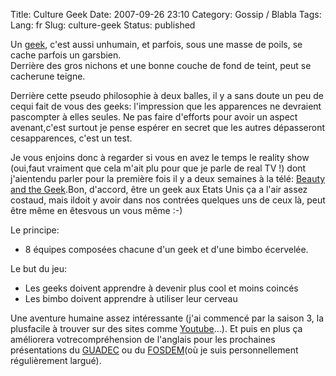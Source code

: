 Title: Culture Geek
Date: 2007-09-26 23:10
Category: Gossip / Blabla
Tags:
Lang: fr
Slug: culture-geek
Status: published

Un [geek](\%22http://fr.wikipedia.org/wiki/Geek\%22), c'est aussi unhumain, et parfois, sous une masse de poils, se cache parfois un garsbien.  
Derrière des gros nichons et une bonne couche de fond de teint, peut se cacherune teigne.  
  
Derrière cette pseudo philosophie à deux balles, il y a sans doute un peu de cequi fait de vous des geeks: l'impression que les apparences ne devraient pascompter à elles seules. Ne pas faire d'efforts pour avoir un aspect avenant,c'est surtout je pense espérer en secret que les autres dépasseront cesapparences, c'est un test.  
  
Je vous enjoins donc à regarder si vous en avez le temps le reality show (oui,faut vraiment que cela m'ait plu pour que je parle de real TV !) dont j'aientendu parler pour la première fois il y a deux semaines à la télé: [Beauty and the Geek](\%22http://en.wikipedia.org/wiki/Beauty_and_the_Geek\%22).Bon, d'accord, être un geek aux Etats Unis ça a l'air assez costaud, mais ildoit y avoir dans nos contrées quelques uns de ceux là, peut être même en êtesvous un vous même :-)  
  
Le principe:

-   8 équipes composées chacune d'un geek et d'une bimbo écervelée.

Le but du jeu:  

-   Les geeks doivent apprendre à devenir plus cool et moins coincés
-   Les bimbo doivent apprendre à utiliser leur cerveau

Une aventure humaine assez intéressante (j'ai commencé par la saison 3, la plusfacile à trouver sur des sites comme [Youtube](\%22http://youtube.com/\%22)...). Et puis en plus ça améliorera votrecompréhension de l'anglais pour les prochaines présentations du [GUADEC](\%22http://guadec.org/\%22) ou du [FOSDEM](\%22http://fosdem.org/\%22)(où je suis personnellement régulièrement largué).
